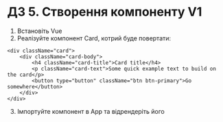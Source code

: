 # ДЗ 5. Створення компоненту V1

1. Встановіть Vue
2. Реалізуйте компонент Card, котрий буде повертати:
```
<div className="card">
    <div className="card-body">
        <h4 className="card-title">Card title</h4>
        <p className="card-text">Some quick example text to build on the card</p>
        <button type="button" className="btn btn-primary">Go somewhere</button>
    </div>
</div>
```
3. Імпортуйте компонент в App та відрендеріть його 